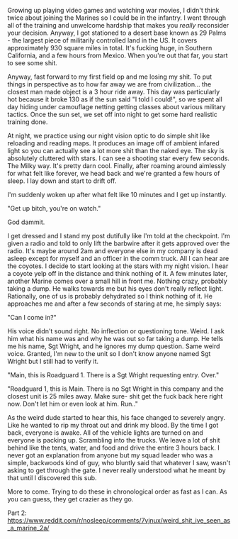 Growing up playing video games and watching war movies, I didn't think twice about joining the Marines so I could be in the infantry. I went through all of the training and unwelcome hardship that makes you *really*  reconsider your decision. Anyway, I got stationed to a desert base known as 29 Palms - the largest piece of militarily controlled land in the US. It covers approximately 930 square miles in total. It's fucking huge, in Southern California, and a few hours from Mexico. When you're out that far, you start to see some shit.

Anyway, fast forward to my first field op and me losing my shit. To put things in perspective as to how far away we are from civilization... the closest man made object is a 3 hour ride away. This day was particularly hot because it broke 130 as if the sun said "I told I could!", so we spent all day hiding under camouflage netting getting classes about various military tactics. Once the sun set, we set off into night to get some hard realistic training done.

At night, we practice using our night vision optic to do simple shit like reloading and reading maps. It produces an image off of ambient infared light so you can actually see a lot more shit than the naked eye. The sky is absolutely cluttered with stars. I can see a shooting star every few seconds. The Milky way. It's pretty darn cool. Finally, after roaming around aimlessly for what felt like forever, we head back and we're granted a few hours of sleep. I lay down and start to drift off.

I'm suddenly woken up after what felt like 10 minutes and I get up instantly.

"Get up bitch, you're on watch."

God dammit.

I get dressed and I stand my post dutifully like I'm told at the checkpoint. I'm given a radio and told to only lift the barbwire after it gets approved over the radio. It's maybe around 2am and everyone else in my company is dead asleep except for myself and an officer in the comm truck. All I can hear are the coyotes. I decide to start looking at the stars with my night vision. I hear a coyote yelp off in the distance and think nothing of it. A few minutes later, another Marine comes over a small hill in front me. Nothing crazy, probably taking a dump. He walks towards me but his eyes don't really reflect light. Rationally, one of us is probably dehydrated so I think nothing of it. He approaches me and after a few seconds of staring at me, he simply says:

"Can I come in?"

His voice didn't sound right. No inflection or questioning tone. Weird. I ask him what his name was and why he was out so far taking a dump. He tells me his name, Sgt Wright, and he ignores my dump question. Same weird voice. Granted, I'm new to the unit so I don't know anyone named Sgt Wright but I still had to verify it.

"Main, this is Roadguard 1. There is a Sgt Wright requesting entry. Over."

"Roadguard 1, this is Main. There is no Sgt Wright in this company and the closest unit is 25 miles away. Make sure- shit get the fuck back here right now. Don't let him or even look at him. Run.."

As the weird dude started to hear this, his face changed to severely angry. Like he wanted to rip my throat out and drink my blood. By the time I got back, everyone is awake. All of the vehicle lights are turned on and everyone is packing up. Scrambling into the trucks. We leave a lot of shit behind like the tents, water, and food  and drive the entire 3 hours back. I never got an explanation from anyone but my squad leader who was a simple, backwoods kind of guy, who bluntly said that whatever I saw, wasn't asking to get through the gate. I never really understood what he meant by that until I discovered this sub.

More to come. Trying to do these in chronological order as fast as I can. As you can guess, they get crazier as they go.


Part 2: https://www.reddit.com/r/nosleep/comments/7vjnux/weird_shit_ive_seen_as_a_marine_2a/